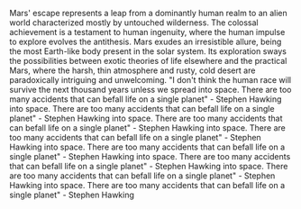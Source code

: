 
Mars' escape represents a leap from a dominantly human realm to an alien world characterized mostly by untouched wilderness. The colossal achievement is a testament to human ingenuity, where the human impulse to explore evolves the antithesis. Mars exudes an irresistible allure, being the most Earth-like body present in the solar system. Its exploration sways the possibilities between exotic theories of life elsewhere and the practical Mars, where the harsh, thin atmosphere and rusty, cold desert are paradoxically intriguing and unwelcoming. "I don't think the human race will survive the next thousand years unless we spread into space. There are too many accidents that can befall life on a single planet" - Stephen Hawking into space. There are too many accidents that can befall life on a single planet" - Stephen Hawking into space. There are too many accidents that can befall life on a single planet" - Stephen Hawking into space. There are too many accidents that can befall life on a single planet" - Stephen Hawking into space. There are too many accidents that can befall life on a single planet" - Stephen Hawking into space. There are too many accidents that can befall life on a single planet" - Stephen Hawking into space. There are too many accidents that can befall life on a single planet" - Stephen Hawking into space. There are too many accidents that can befall life on a single planet" - Stephen Hawking

